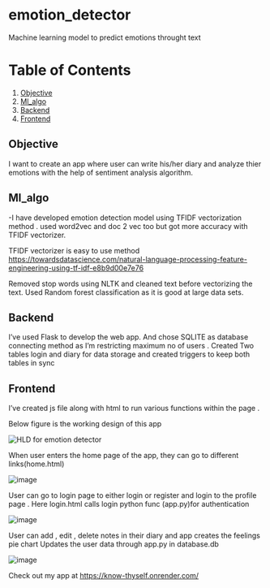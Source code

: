 # emotion_detector
Machine learning model to predict emotions throught text

# Table of Contents

1. [Objective](#Objective)
2. [Ml_algo](#Ml_algo)
3. [Backend](#Backend)
4. [Frontend](#Frontend)



## Objective
I want to create an app where user can write his/her diary and analyze thier emotions with the help of sentiment analysis algorithm.

## Ml_algo
-I have developed emotion detection model using TFIDF  vectorization method .
 used word2vec and doc 2 vec too but  got more accuracy with TFIDF vectorizer.

TFIDF  vectorizer is easy to use method 
https://towardsdatascience.com/natural-language-processing-feature-engineering-using-tf-idf-e8b9d00e7e76

Removed  stop words  using NLTK  and cleaned text before vectorizing the text.
Used Random forest classification as it is good at large data sets.

## Backend
I’ve used Flask  to develop the  web app. And chose SQLITE as database connecting method as  I’m restricting maximum no of users .
Created Two tables login and diary for data storage  and created triggers to keep both tables in sync

## Frontend
I’ve created js file along with html to run various functions within the page .


Below figure is the working  design of this app

![HLD for emotion detector](https://user-images.githubusercontent.com/73159496/202917105-93d1f227-7fc2-40a8-9cdd-b3285dd39a26.jpg)


When user enters the home page of the app, they can go to different links(home.html)

![image](https://user-images.githubusercontent.com/73159496/202916989-85d2fc89-a8c4-4d78-b5e1-df0fe1aa8321.png)

 
User can go to login page to either login or register and login to the profile page .
Here login.html calls  login python func (app.py)for authentication 

![image](https://user-images.githubusercontent.com/73159496/202917010-20b4249a-ac28-4cb0-b5bc-721cfd8677d0.png)




User can add , edit , delete notes in their diary and app creates the  feelings pie chart 
Updates the user data through app.py in database.db


![image](https://user-images.githubusercontent.com/73159496/202917018-ff0221c2-50d6-4524-8ab7-93ae19c17787.png)


Check out my app at 
https://know-thyself.onrender.com/



